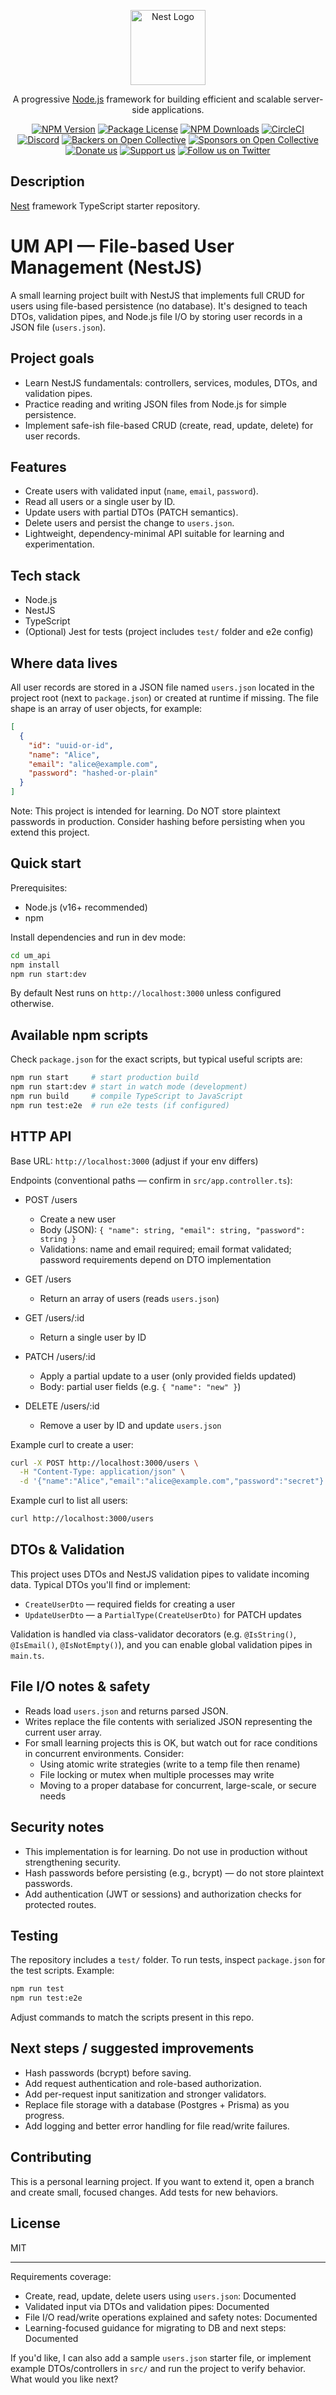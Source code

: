 <p align="center">
  <a href="http://nestjs.com/" target="blank"><img src="https://nestjs.com/img/logo-small.svg" width="120" alt="Nest Logo" /></a>
</p>

[circleci-image]: https://img.shields.io/circleci/build/github/nestjs/nest/master?token=abc123def456
[circleci-url]: https://circleci.com/gh/nestjs/nest

  <p align="center">A progressive <a href="http://nodejs.org" target="_blank">Node.js</a> framework for building efficient and scalable server-side applications.</p>
    <p align="center">
<a href="https://www.npmjs.com/~nestjscore" target="_blank"><img src="https://img.shields.io/npm/v/@nestjs/core.svg" alt="NPM Version" /></a>
<a href="https://www.npmjs.com/~nestjscore" target="_blank"><img src="https://img.shields.io/npm/l/@nestjs/core.svg" alt="Package License" /></a>
<a href="https://www.npmjs.com/~nestjscore" target="_blank"><img src="https://img.shields.io/npm/dm/@nestjs/common.svg" alt="NPM Downloads" /></a>
<a href="https://circleci.com/gh/nestjs/nest" target="_blank"><img src="https://img.shields.io/circleci/build/github/nestjs/nest/master" alt="CircleCI" /></a>
<a href="https://discord.gg/G7Qnnhy" target="_blank"><img src="https://img.shields.io/badge/discord-online-brightgreen.svg" alt="Discord"/></a>
<a href="https://opencollective.com/nest#backer" target="_blank"><img src="https://opencollective.com/nest/backers/badge.svg" alt="Backers on Open Collective" /></a>
<a href="https://opencollective.com/nest#sponsor" target="_blank"><img src="https://opencollective.com/nest/sponsors/badge.svg" alt="Sponsors on Open Collective" /></a>
  <a href="https://paypal.me/kamilmysliwiec" target="_blank"><img src="https://img.shields.io/badge/Donate-PayPal-ff3f59.svg" alt="Donate us"/></a>
    <a href="https://opencollective.com/nest#sponsor"  target="_blank"><img src="https://img.shields.io/badge/Support%20us-Open%20Collective-41B883.svg" alt="Support us"></a>
  <a href="https://twitter.com/nestframework" target="_blank"><img src="https://img.shields.io/twitter/follow/nestframework.svg?style=social&label=Follow" alt="Follow us on Twitter"></a>
</p>
  <!--[![Backers on Open Collective](https://opencollective.com/nest/backers/badge.svg)](https://opencollective.com/nest#backer)
  [![Sponsors on Open Collective](https://opencollective.com/nest/sponsors/badge.svg)](https://opencollective.com/nest#sponsor)-->

## Description

[Nest](https://github.com/nestjs/nest) framework TypeScript starter repository.

# UM API — File-based User Management (NestJS)

A small learning project built with NestJS that implements full CRUD for users using file-based persistence (no database). It's designed to teach DTOs, validation pipes, and Node.js file I/O by storing user records in a JSON file (`users.json`).

## Project goals

- Learn NestJS fundamentals: controllers, services, modules, DTOs, and validation pipes.
- Practice reading and writing JSON files from Node.js for simple persistence.
- Implement safe-ish file-based CRUD (create, read, update, delete) for user records.

## Features

- Create users with validated input (`name`, `email`, `password`).
- Read all users or a single user by ID.
- Update users with partial DTOs (PATCH semantics).
- Delete users and persist the change to `users.json`.
- Lightweight, dependency-minimal API suitable for learning and experimentation.

## Tech stack

- Node.js
- NestJS
- TypeScript
- (Optional) Jest for tests (project includes `test/` folder and e2e config)

## Where data lives

All user records are stored in a JSON file named `users.json` located in the project root (next to `package.json`) or created at runtime if missing. The file shape is an array of user objects, for example:

```json
[
  {
    "id": "uuid-or-id",
    "name": "Alice",
    "email": "alice@example.com",
    "password": "hashed-or-plain"
  }
]
```

Note: This project is intended for learning. Do NOT store plaintext passwords in production. Consider hashing before persisting when you extend this project.

## Quick start

Prerequisites:
- Node.js (v16+ recommended)
- npm

Install dependencies and run in dev mode:

```bash
cd um_api
npm install
npm run start:dev
```

By default Nest runs on `http://localhost:3000` unless configured otherwise.

## Available npm scripts

Check `package.json` for the exact scripts, but typical useful scripts are:

```bash
npm run start     # start production build
npm run start:dev # start in watch mode (development)
npm run build     # compile TypeScript to JavaScript
npm run test:e2e  # run e2e tests (if configured)
```

## HTTP API

Base URL: `http://localhost:3000` (adjust if your env differs)

Endpoints (conventional paths — confirm in `src/app.controller.ts`):

- POST /users
  - Create a new user
  - Body (JSON): `{ "name": string, "email": string, "password": string }`
  - Validations: name and email required; email format validated; password requirements depend on DTO implementation

- GET /users
  - Return an array of users (reads `users.json`)

- GET /users/:id
  - Return a single user by ID

- PATCH /users/:id
  - Apply a partial update to a user (only provided fields updated)
  - Body: partial user fields (e.g. `{ "name": "new" }`)

- DELETE /users/:id
  - Remove a user by ID and update `users.json`

Example curl to create a user:

```bash
curl -X POST http://localhost:3000/users \
  -H "Content-Type: application/json" \
  -d '{"name":"Alice","email":"alice@example.com","password":"secret"}'
```

Example curl to list all users:

```bash
curl http://localhost:3000/users
```

## DTOs & Validation

This project uses DTOs and NestJS validation pipes to validate incoming data. Typical DTOs you'll find or implement:

- `CreateUserDto` — required fields for creating a user
- `UpdateUserDto` — a `PartialType(CreateUserDto)` for PATCH updates

Validation is handled via class-validator decorators (e.g. `@IsString()`, `@IsEmail()`, `@IsNotEmpty()`), and you can enable global validation pipes in `main.ts`.

## File I/O notes & safety

- Reads load `users.json` and returns parsed JSON.
- Writes replace the file contents with serialized JSON representing the current user array.
- For small learning projects this is OK, but watch out for race conditions in concurrent environments. Consider:
  - Using atomic write strategies (write to a temp file then rename)
  - File locking or mutex when multiple processes may write
  - Moving to a proper database for concurrent, large-scale, or secure needs

## Security notes

- This implementation is for learning. Do not use in production without strengthening security.
- Hash passwords before persisting (e.g., bcrypt) — do not store plaintext passwords.
- Add authentication (JWT or sessions) and authorization checks for protected routes.

## Testing

The repository includes a `test/` folder. To run tests, inspect `package.json` for the test scripts. Example:

```bash
npm run test
npm run test:e2e
```

Adjust commands to match the scripts present in this repo.

## Next steps / suggested improvements

- Hash passwords (bcrypt) before saving.
- Add request authentication and role-based authorization.
- Add per-request input sanitization and stronger validators.
- Replace file storage with a database (Postgres + Prisma) as you progress.
- Add logging and better error handling for file read/write failures.

## Contributing

This is a personal learning project. If you want to extend it, open a branch and create small, focused changes. Add tests for new behaviors.

## License

MIT

---

Requirements coverage:
- Create, read, update, delete users using `users.json`: Documented
- Validated input via DTOs and validation pipes: Documented
- File I/O read/write operations explained and safety notes: Documented
- Learning-focused guidance for migrating to DB and next steps: Documented

If you'd like, I can also add a sample `users.json` starter file, or implement example DTOs/controllers in `src/` and run the project to verify behavior. What would you like next?
